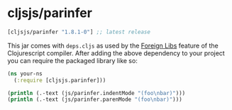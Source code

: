 # cljsjs/parinfer

[](dependency)
```clojure
[cljsjs/parinfer "1.8.1-0"] ;; latest release
```
[](/dependency)

This jar comes with `deps.cljs` as used by the [Foreign Libs][flibs] feature
of the Clojurescript compiler. After adding the above dependency to your project
you can require the packaged library like so:


```clojure
(ns your-ns
  (:require [cljsjs.parinfer]))

(println (.-text (js/parinfer.indentMode "(foo\nbar)")))
(println (.-text (js/parinfer.parenMode "(foo\nbar)")))
```


[flibs]: https://github.com/clojure/clojurescript/wiki/Packaging-Foreign-Dependencies
